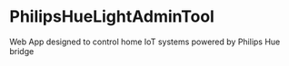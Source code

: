 # PhilipsHueLightAdminTool
Web App designed to control home IoT systems powered by Philips Hue bridge
